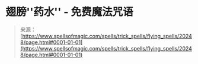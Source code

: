 <!--yml

category: 未分类

date: 2024-06-12 19:02:58

-->

# 翅膀''药水'' - 免费魔法咒语

> 来源：[https://www.spellsofmagic.com/spells/trick_spells/flying_spells/20248/page.html#0001-01-01](https://www.spellsofmagic.com/spells/trick_spells/flying_spells/20248/page.html#0001-01-01)
